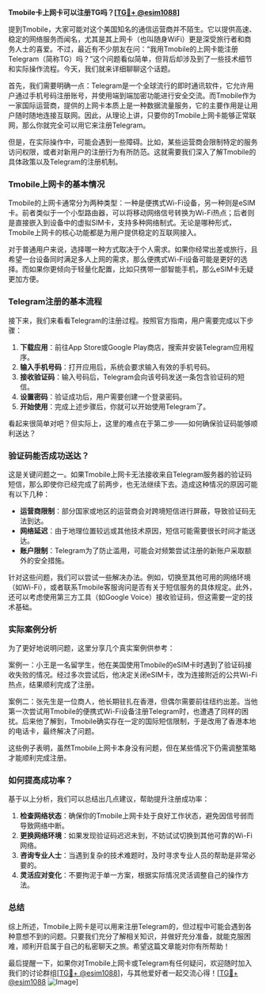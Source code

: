 **Tmobile卡上网卡可以注册TG吗？[[TG💪+ @esim1088](https://t.me/s/esim1088)]**

提到Tmobile，大家可能对这个美国知名的通信运营商并不陌生。它以提供高速、稳定的网络服务而闻名，尤其是其上网卡（也叫随身WiFi）更是深受旅行者和商务人士的喜爱。不过，最近有不少朋友在问：“我用Tmobile的上网卡能注册Telegram（简称TG）吗？”这个问题看似简单，但背后却涉及到了一些技术细节和实际操作流程。今天，我们就来详细聊聊这个话题。

首先，我们需要明确一点：Telegram是一个全球流行的即时通讯软件，它允许用户通过手机号码注册账号，并使用端到端加密功能进行安全交流。而Tmobile作为一家国际运营商，提供的上网卡本质上是一种数据流量服务，它的主要作用是让用户随时随地连接互联网。因此，从理论上讲，只要你的Tmobile上网卡能够正常联网，那么你就完全可以用它来注册Telegram。

但是，在实际操作中，可能会遇到一些障碍。比如，某些运营商会限制特定的服务访问权限，或者对新用户的注册行为有所防范。这就需要我们深入了解Tmobile的具体政策以及Telegram的注册机制。

### Tmobile上网卡的基本情况

Tmobile的上网卡通常分为两种类型：一种是便携式Wi-Fi设备，另一种则是eSIM卡。前者类似于一个小型路由器，可以将移动网络信号转换为Wi-Fi热点；后者则是直接嵌入到设备中的虚拟SIM卡，支持多种网络制式。无论是哪种形式，Tmobile上网卡的核心功能都是为用户提供稳定的互联网接入。

对于普通用户来说，选择哪一种方式取决于个人需求。如果你经常出差或旅行，且希望一台设备同时满足多人上网的需求，那么便携式Wi-Fi设备可能是更好的选择。而如果你更倾向于轻量化配置，比如只携带一部智能手机，那么eSIM卡无疑更加方便。

### Telegram注册的基本流程

接下来，我们来看看Telegram的注册过程。按照官方指南，用户需要完成以下步骤：

1. **下载应用**：前往App Store或Google Play商店，搜索并安装Telegram应用程序。
2. **输入手机号码**：打开应用后，系统会要求输入有效的手机号码。
3. **接收验证码**：输入号码后，Telegram会向该号码发送一条包含验证码的短信。
4. **设置密码**：验证成功后，用户需要创建一个登录密码。
5. **开始使用**：完成上述步骤后，你就可以开始使用Telegram了。

看起来很简单对吧？但实际上，这里的难点在于第二步——如何确保验证码能够顺利送达？

### 验证码能否成功送达？

这是关键问题之一。如果Tmobile上网卡无法接收来自Telegram服务器的验证码短信，那么即使你已经完成了前两步，也无法继续下去。造成这种情况的原因可能有以下几种：

- **运营商限制**：部分国家或地区的运营商会对跨境短信进行屏蔽，导致验证码无法到达。
- **网络延迟**：由于地理位置较远或其他技术原因，短信可能需要很长时间才能送达。
- **账户限制**：Telegram为了防止滥用，可能会对频繁尝试注册的新账户采取额外的安全措施。

针对这些问题，我们可以尝试一些解决办法。例如，切换至其他可用的网络环境（如Wi-Fi），或者联系Tmobile客服询问是否有关于短信服务的具体规定。此外，还可以考虑使用第三方工具（如Google Voice）接收验证码，但这需要一定的技术基础。

### 实际案例分析

为了更好地说明问题，这里分享几个真实案例供参考：

案例一：小王是一名留学生，他在美国使用Tmobile的eSIM卡时遇到了验证码接收失败的情况。经过多次尝试后，他决定关闭eSIM卡，改为连接附近的公共Wi-Fi热点，结果顺利完成了注册。

案例二：张先生是一位商人，他长期驻扎在香港，但偶尔需要前往纽约出差。当他第一次尝试用Tmobile的便携式Wi-Fi设备注册Telegram时，也遭遇了同样的困扰。后来他了解到，Tmobile确实存在一定的国际短信限制，于是改用了香港本地的电话卡，最终解决了问题。

这些例子表明，虽然Tmobile上网卡本身没有问题，但在某些情况下仍需调整策略才能顺利完成注册。

### 如何提高成功率？

基于以上分析，我们可以总结出几点建议，帮助提升注册成功率：

1. **检查网络状态**：确保你的Tmobile上网卡处于良好工作状态，避免因信号弱而导致网络中断。
2. **更换网络环境**：如果发现验证码迟迟未到，不妨试试切换到其他可靠的Wi-Fi网络。
3. **咨询专业人士**：当遇到复杂的技术难题时，及时寻求专业人员的帮助是非常必要的。
4. **灵活应对变化**：不要拘泥于单一方案，根据实际情况灵活调整自己的操作方法。

### 总结

综上所述，Tmobile上网卡是可以用来注册Telegram的，但过程中可能会遇到各种意想不到的问题。只要我们充分了解相关知识，并做好充分准备，就能克服困难，顺利开启属于自己的私密聊天之旅。希望这篇文章能对你有所帮助！

最后提醒一下，如果你对Tmobile上网卡或Telegram有任何疑问，欢迎随时加入我们的讨论群组[[TG💪+ @esim1088](https://t.me/s/esim1088)]，与其他爱好者一起交流心得！[[TG💪+ @esim1088](https://t.me/s/esim1088) ![Image](https://i.postimg.cc/4NQfJmqS/Snipaste-2025-05-13-00-14-12.png)]